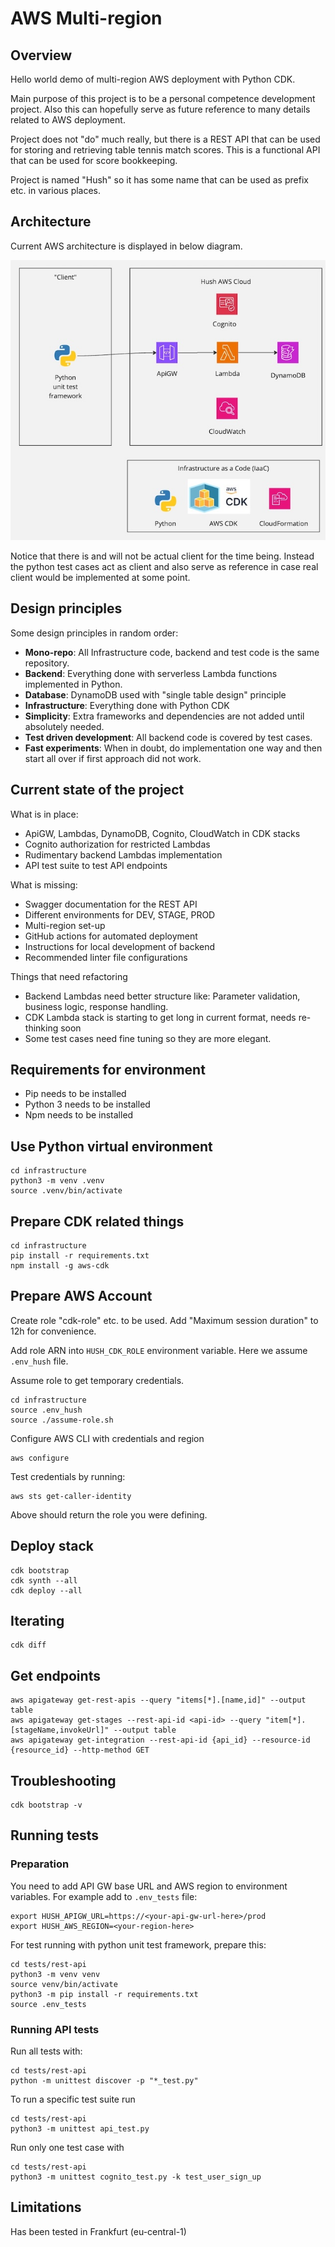 # AWS Multi-region

## Overview

Hello world demo of multi-region AWS deployment with Python CDK.

Main purpose of this project is to be a personal competence development project. Also this can hopefully serve as future reference to many details related to AWS deployment.

Project does not "do" much really, but there is a REST API that can be used for storing and retrieving table tennis match scores. This is a functional API that can be used for score bookkeeping.

Project is named "Hush" so it has some name that can be used as prefix etc. in various places.

## Architecture

Current AWS architecture is displayed in below diagram.

![Hush Architecture](doc/hush_architecture.jpg)

Notice that there is and will not be actual client for the time being. Instead the python test cases act as client and also serve as reference in case real client would be implemented at some point.

## Design principles

Some design principles in random order:

* **Mono-repo**: All Infrastructure code, backend and test code is the same repository.
* **Backend**: Everything done with serverless Lambda functions implemented in Python.
* **Database**: DynamoDB used with "single table design" principle
* **Infrastructure**: Everything done with Python CDK
* **Simplicity**: Extra frameworks and dependencies are not added until absolutely needed.
* **Test driven development**: All backend code is covered by test cases.
* **Fast experiments**: When in doubt, do implementation one way and then start all over if first approach did not work.

## Current state of the project

What is in place:

* ApiGW, Lambdas, DynamoDB, Cognito, CloudWatch in CDK stacks
* Cognito authorization for restricted Lambdas
* Rudimentary backend Lambdas implementation
* API test suite to test API endpoints

What is missing:

* Swagger documentation for the REST API
* Different environments for DEV, STAGE, PROD
* Multi-region set-up
* GitHub actions for automated deployment
* Instructions for local development of backend
* Recommended linter file configurations

Things that need refactoring

* Backend Lambdas need better structure like: Parameter validation, business logic, response handling.
* CDK Lambda stack is starting to get long in current format, needs re-thinking soon
* Some test cases need fine tuning so they are more elegant.


## Requirements for environment

* Pip needs to be installed
* Python 3 needs to be installed
* Npm needs to be installed

## Use Python virtual environment

    cd infrastructure
    python3 -m venv .venv
    source .venv/bin/activate

## Prepare CDK related things

    cd infrastructure
    pip install -r requirements.txt
    npm install -g aws-cdk

## Prepare AWS Account

Create role "cdk-role" etc. to be used. Add "Maximum session duration" to 12h for convenience.

Add role ARN into `HUSH_CDK_ROLE` environment variable. Here we assume `.env_hush` file.

Assume role to get temporary credentials.

    cd infrastructure
    source .env_hush
    source ./assume-role.sh

Configure AWS CLI with credentials and region

    aws configure

Test credentials by running:

    aws sts get-caller-identity

Above should return the role you were defining.

## Deploy stack

    cdk bootstrap
    cdk synth --all
    cdk deploy --all

## Iterating

    cdk diff

## Get endpoints

    aws apigateway get-rest-apis --query "items[*].[name,id]" --output table
    aws apigateway get-stages --rest-api-id <api-id> --query "item[*].[stageName,invokeUrl]" --output table
    aws apigateway get-integration --rest-api-id {api_id} --resource-id {resource_id} --http-method GET


## Troubleshooting

    cdk bootstrap -v

## Running tests

### Preparation

You need to add API GW base URL and AWS region to environment variables. For example add to `.env_tests` file:

    export HUSH_APIGW_URL=https://<your-api-gw-url-here>/prod
    export HUSH_AWS_REGION=<your-region-here>

For test running with python unit test framework, prepare this:

    cd tests/rest-api
    python3 -m venv venv
    source venv/bin/activate
    python3 -m pip install -r requirements.txt
    source .env_tests

### Running API tests

Run all tests with:

    cd tests/rest-api
    python -m unittest discover -p "*_test.py"

To run a specific test suite run

    cd tests/rest-api
    python3 -m unittest api_test.py

Run only one test case with

    cd tests/rest-api
    python3 -m unittest cognito_test.py -k test_user_sign_up

## Limitations

Has been tested in Frankfurt (eu-central-1)
